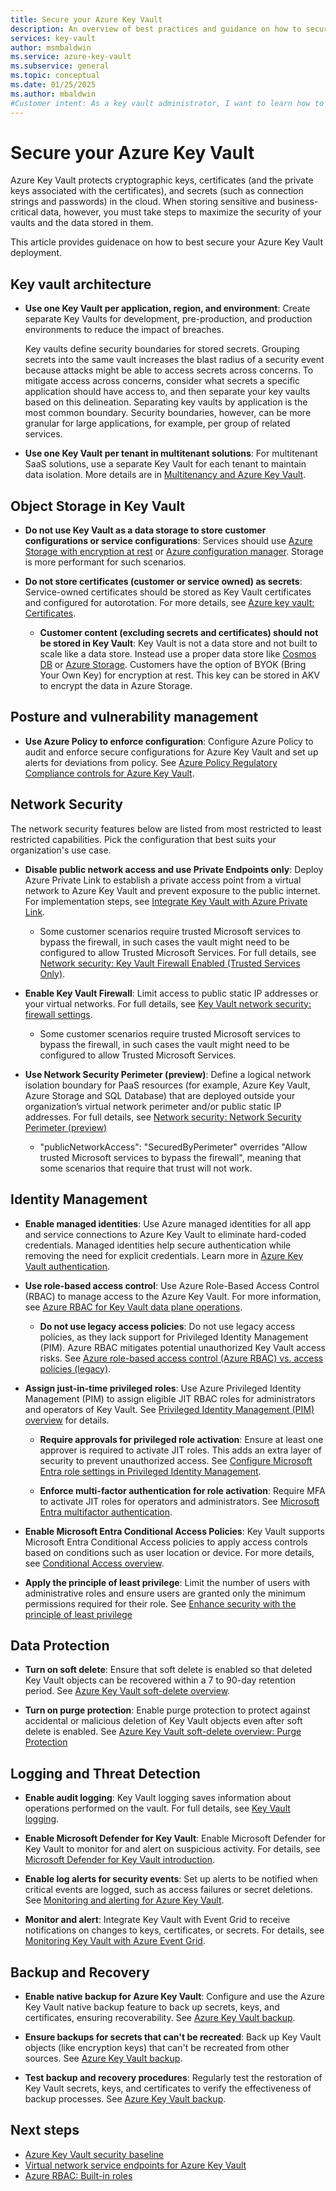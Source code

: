 ```yaml
---
title: Secure your Azure Key Vault
description: An overview of best practices and guidance on how to secure your Azure Key Vault deployment
services: key-vault
author: msmbaldwin
ms.service: azure-key-vault
ms.subservice: general
ms.topic: conceptual
ms.date: 01/25/2025
ms.author: mbaldwin
#Customer intent: As a key vault administrator, I want to learn how to secure my key vaults
---
```


# Secure your Azure Key Vault

Azure Key Vault protects cryptographic keys, certificates (and the private keys associated with the certificates), and secrets (such as connection strings and passwords) in the cloud. When storing sensitive and business-critical data, however, you must take steps to maximize the security of your vaults and the data stored in them.

This article provides guidenace on how to best secure your Azure Key Vault deployment.

## Key vault architecture

- **Use one Key Vault per application, region, and environment**: Create separate Key Vaults for development, pre-production, and production environments to reduce the impact of breaches.

    Key vaults define security boundaries for stored secrets. Grouping secrets into the same vault increases the blast radius of a security event because attacks might be able to access secrets across concerns. To mitigate access across concerns, consider what secrets a specific application should have access to, and then separate your key vaults based on this delineation. Separating key vaults by application is the most common boundary. Security boundaries, however, can be more granular for large applications, for example, per group of related services.

- **Use one Key Vault per tenant in multitenant solutions**: For multitenant SaaS solutions, use a separate Key Vault for each tenant to maintain data isolation. More details are in [Multitenancy and Azure Key Vault](/azure/architecture/guide/multitenant/service/key-vault).

## Object Storage in Key Vault

- **Do not use Key Vault as a data storage to store customer configurations or service configurations**:  Services should use [Azure Storage with encryption at rest](/azure/storage/common/storage-service-encryption) or [Azure configuration manager](/mem/configmgr/core/understand/introduction). Storage is more performant for such scenarios.

- **Do not store certificates (customer or service owned) as secrets**:  Service-owned certificates should be stored as Key Vault certificates and configured for autorotation. For more details, see [Azure key vault: Certificates](../certificates/about-certificates.md).

    - **Customer content (excluding secrets and certificates) should not be stored in Key Vault**: Key Vault is not a data store and not built to scale like a data store. Instead use a proper data store like [Cosmos DB](/azure/cosmos-db/introduction) or [Azure Storage](/azure/storage/common/storage-introduction). Customers have the option of BYOK (Bring Your Own Key) for encryption at rest. This key can be stored in AKV to encrypt the data in Azure Storage.

## Posture and vulnerability management

- **Use Azure Policy to enforce configuration**: Configure Azure Policy to audit and enforce secure configurations for Azure Key Vault and set up alerts for deviations from policy. See [Azure Policy Regulatory Compliance controls for Azure Key Vault](../security-controls-policy).

## Network Security

The network security features below are listed from most restricted to least restricted capabilities. Pick the configuration that best suits your organization's use case.

- **Disable public network access and use Private Endpoints only**: Deploy Azure Private Link to establish a private access point from a virtual network to Azure Key Vault and prevent exposure to the public internet. For implementation steps, see [Integrate Key Vault with Azure Private Link](private-link-service.md).

    - Some customer scenarios require trusted Microsoft services to bypass the firewall, in such cases the vault might need to be configured to allow Trusted Microsoft Services. For full details, see [Network security: Key Vault Firewall Enabled (Trusted Services Only)](network-security.md?#key-vault-firewall-enabled-trusted-services-only).

- **Enable Key Vault Firewall**: Limit access to public static IP addresses or your virtual networks. For full details, see [Key Vault network security: firewall settings](network-security.md#firewall-settings).

    - Some customer scenarios require trusted Microsoft services to bypass the firewall, in such cases the vault might need to be configured to allow Trusted Microsoft Services.

- **Use Network Security Perimeter (preview)**: Define a logical network isolation boundary for PaaS resources (for example, Azure Key Vault, Azure Storage and SQL Database) that are deployed outside your organization’s virtual network perimeter and/or public static IP addresses. For full details, see [Network security: Network Security Perimeter (preview)](network-security.md#network-security-perimeter-preview)

  - "publicNetworkAccess": "SecuredByPerimeter" overrides "Allow trusted Microsoft services to bypass the firewall", meaning that some scenarios that require that trust will not work.

## Identity Management

- **Enable managed identities**: Use Azure managed identities for all app and service connections to Azure Key Vault to eliminate hard-coded credentials. Managed identities help secure authentication while removing the need for explicit credentials. Learn more in [Azure Key Vault authentication](authentication.md).

- **Use role-based access control**: Use Azure Role-Based Access Control (RBAC) to manage access to the Azure Key Vault. For more information, see [Azure RBAC for Key Vault data plane operations](./rbac-guide.md).

    - **Do not use legacy access policies**: Do not use legacy access policies, as they lack support for Privileged Identity Management (PIM). Azure RBAC mitigates potential unauthorized Key Vault access risks. See [Azure role-based access control (Azure RBAC) vs. access policies (legacy)](rbac-access-policy.md).

- **Assign just-in-time privileged roles**: Use Azure Privileged Identity Management (PIM) to assign eligible JIT RBAC roles for administrators and operators of Key Vault. See [Privileged Identity Management (PIM) overview](/azure/active-directory/privileged-identity-management/pim-configure) for details.

    - **Require approvals for privileged role activation**: Ensure at least one approver is required to activate JIT roles. This adds an extra layer of security to prevent unauthorized access. See [Configure Microsoft Entra role settings in Privileged Identity Management](/entra/id-governance/privileged-identity-management/pim-how-to-change-default-settings).

    - **Enforce multi-factor authentication for role activation**: Require MFA to activate JIT roles for operators and administrators. See [Microsoft Entra multifactor authentication](/entra/identity/authentication/concept-mfa-howitworks).

- **Enable Microsoft Entra Conditional Access Policies**: Key Vault supports Microsoft Entra Conditional Access policies to apply access controls based on conditions such as user location or device. For more details, see [Conditional Access overview](/azure/active-directory/conditional-access/overview).

- **Apply the principle of least privilege**: Limit the number of users with administrative roles and ensure users are granted only the minimum permissions required for their role. See [Enhance security with the principle of least privilege](/entra/identity-platform/secure-least-privileged-access)

## Data Protection

- **Turn on soft delete**: Ensure that soft delete is enabled so that deleted Key Vault objects can be recovered within a 7 to 90-day retention period. See [Azure Key Vault soft-delete overview](soft-delete-overview.md).

- **Turn on purge protection**: Enable purge protection to protect against accidental or malicious deletion of Key Vault objects even after soft delete is enabled. See [Azure Key Vault soft-delete overview: Purge Protection](soft-delete-overview.md#purge-protection)

## Logging and Threat Detection

- **Enable audit logging**: Key Vault logging saves information about operations performed on the vault. For full details, see [Key Vault logging](logging.md).

- **Enable Microsoft Defender for Key Vault**: Enable Microsoft Defender for Key Vault to monitor for and alert on suspicious activity. For details, see [Microsoft Defender for Key Vault introduction](/azure/defender-for-cloud/defender-for-key-vault-introduction).

- **Enable log alerts for security events**: Set up alerts to be notified when critical events are logged, such as access failures or secret deletions. See [Monitoring and alerting for Azure Key Vault](alert.md).

- **Monitor and alert**: Integrate Key Vault with Event Grid to receive notifications on changes to keys, certificates, or secrets. For details, see [Monitoring Key Vault with Azure Event Grid](event-grid-overview.md).

## Backup and Recovery

- **Enable native backup for Azure Key Vault**: Configure and use the Azure Key Vault native backup feature to back up secrets, keys, and certificates, ensuring recoverability. See [Azure Key Vault backup](backup.md).

- **Ensure backups for secrets that can't be recreated**: Back up Key Vault objects (like encryption keys) that can't be recreated from other sources. See [Azure Key Vault backup](backup.md).

- **Test backup and recovery procedures**: Regularly test the restoration of Key Vault secrets, keys, and certificates to verify the effectiveness of backup processes. See [Azure Key Vault backup](backup.md).

## Next steps

- [Azure Key Vault security baseline](/security/benchmark/azure/baselines/key-vault-security-baseline)
- [Virtual network service endpoints for Azure Key Vault](overview-vnet-service-endpoints.md)
- [Azure RBAC: Built-in roles](/azure/role-based-access-control/built-in-roles)
